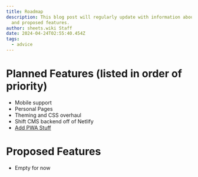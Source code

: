 ```yaml
---
title: Roadmap
description: This blog post will regularly update with information about planned
  and proposed features.
author: sheets.wiki Staff
date: 2024-04-24T02:55:40.454Z
tags:
  - advice
---
```

# Planned Features (listed in order of priority)
- Mobile support
- Personal Pages
- Theming and CSS overhaul
- Shift CMS backend off of Netlify
- [Add PWA Stuff](https://web.dev/articles/pwa-checklist?utm_source=lighthouse&utm_medium=node)

# Proposed Features
- Empty for now